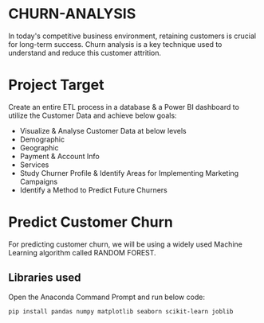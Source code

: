 # CHURN-ANALYSIS
In today's competitive business environment, retaining customers is crucial for long-term success. Churn analysis is a key technique used to understand and reduce this customer attrition.

# Project Target

Create an entire ETL process in a database & a Power BI dashboard to utilize the Customer Data and achieve below goals:

* Visualize & Analyse Customer Data at below levels
* Demographic
* Geographic
* Payment & Account Info
* Services
* Study Churner Profile & Identify Areas for Implementing Marketing Campaigns
* Identify a Method to Predict Future Churners

# Predict Customer Churn

For predicting customer churn, we will be using a widely used Machine Learning algorithm called RANDOM FOREST.

## Libraries used
Open the Anaconda Command Prompt and run below code:
```bash
pip install pandas numpy matplotlib seaborn scikit-learn joblib
```
